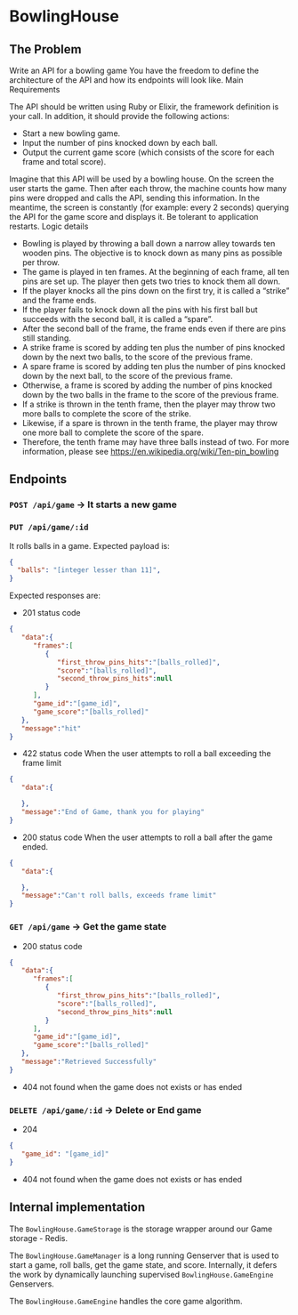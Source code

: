 # BowlingHouse

## The Problem
Write an API for a bowling game You have the freedom to define the architecture
of the API and how its endpoints will look like. Main Requirements

The API should be written using Ruby or Elixir, the framework definition is your
call. In addition, it should provide the following actions:
* Start a new bowling game.
* Input the number of pins knocked down by each ball.
* Output the current game score (which consists of the score for each frame and
  total score).

Imagine that this API will be used by a bowling house. On the screen the user
starts the game. Then after each throw, the machine counts how many pins were
dropped and calls the API, sending this information. In the meantime, the screen
is constantly (for example: every 2 seconds) querying the API for the game score
and displays it. Be tolerant to application restarts. Logic details

* Bowling is played by throwing a ball down a narrow alley towards ten wooden
  pins. The objective is to knock down as many pins as possible per throw.
* The game is played in ten frames. At the beginning of each frame, all ten pins
  are set up. The player then gets two tries to knock them all down.
* If the player knocks all the pins down on the first try, it is called a
  “strike” and the frame ends.
* If the player fails to knock down all the pins with his first ball but
  succeeds with the second ball, it is called a “spare”.
* After the second ball of the frame, the frame ends even if there are pins
  still standing.
* A strike frame is scored by adding ten plus the number of pins knocked down by
  the next two balls, to the score of the previous frame.
* A spare frame is scored by adding ten plus the number of pins knocked down by
  the next ball, to the score of the previous frame.
* Otherwise, a frame is scored by adding the number of pins knocked down by the
  two balls in the frame to the score of the previous frame.
* If a strike is thrown in the tenth frame, then the player may throw two more
  balls to complete the score of the strike.
* Likewise, if a spare is thrown in the tenth frame, the player may throw one
  more ball to complete the score of the spare.
* Therefore, the tenth frame may have three balls instead of two. For more
  information, please see https://en.wikipedia.org/wiki/Ten-pin_bowling

## Endpoints

### `POST /api/game` -> It starts a new game
### `PUT /api/game/:id`
It rolls balls in a game. Expected payload is:

```json
{
  "balls": "[integer lesser than 11]",
}
```

Expected responses are:

* 201 status code
```json
{
   "data":{
      "frames":[
         {
            "first_throw_pins_hits":"[balls_rolled]",
            "score":"[balls_rolled]",
            "second_throw_pins_hits":null
         }
      ],
      "game_id":"[game_id]",
      "game_score":"[balls_rolled]"
   },
   "message":"hit"
}
```

* 422 status code
When the user attempts to roll a ball exceeding the frame limit
```json
{
   "data":{

   },
   "message":"End of Game, thank you for playing"
}
```

* 200 status code
When the user attempts to roll a ball after the game ended.
```json
{
   "data":{

   },
   "message":"Can't roll balls, exceeds frame limit"
}
```


### `GET /api/game` -> Get the game state
* 200 status code
```json
{
   "data":{
      "frames":[
         {
            "first_throw_pins_hits":"[balls_rolled]",
            "score":"[balls_rolled]",
            "second_throw_pins_hits":null
         }
      ],
      "game_id":"[game_id]",
      "game_score":"[balls_rolled]"
   },
   "message":"Retrieved Successfully"
}
```
* 404 not found when the game does not exists or has ended


### `DELETE /api/game/:id` -> Delete or End game

* 204
```json
{
   "game_id": "[game_id]"
}
```
* 404 not found when the game does not exists or has ended


## Internal implementation
The `BowlingHouse.GameStorage` is the storage wrapper around our Game storage - Redis.

The `BowlingHouse.GameManager` is a long running Genserver that is used to start a game, roll balls, get the game state, and score. Internally, it defers the work by dynamically launching supervised `BowlingHouse.GameEngine` Genservers.

The `BowlingHouse.GameEngine` handles the core game algorithm.
